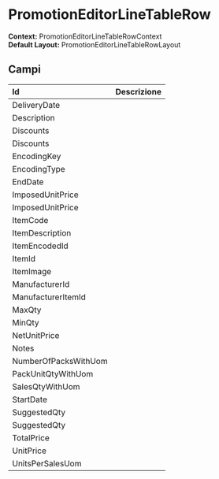 # PromotionEditorLineTableRow

  
 **Context:** PromotionEditorLineTableRowContext   
 **Default Layout:** PromotionEditorLineTableRowLayout

## Campi

| Id | Descrizione |
| :--- | :--- |
| DeliveryDate |  |
| Description |  |
| Discounts |  |
| Discounts |  |
| EncodingKey |  |
| EncodingType |  |
| EndDate |  |
| ImposedUnitPrice |  |
| ImposedUnitPrice |  |
| ItemCode |  |
| ItemDescription |  |
| ItemEncodedId |  |
| ItemId |  |
| ItemImage |  |
| ManufacturerId |  |
| ManufacturerItemId |  |
| MaxQty |  |
| MinQty |  |
| NetUnitPrice |  |
| Notes |  |
| NumberOfPacksWithUom |  |
| PackUnitQtyWithUom |  |
| SalesQtyWithUom |  |
| StartDate |  |
| SuggestedQty |  |
| SuggestedQty |  |
| TotalPrice |  |
| UnitPrice |  |
| UnitsPerSalesUom |  |

